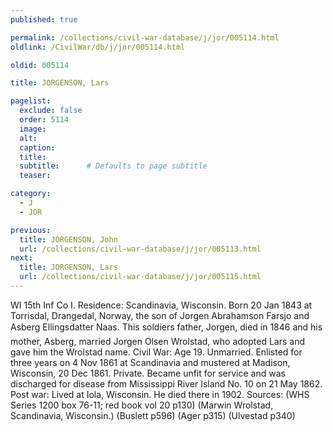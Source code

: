 ```yaml
---
published: true

permalink: /collections/civil-war-database/j/jor/005114.html
oldlink: /CivilWar/db/j/jor/005114.html

oldid: 005114

title: JORGENSON, Lars

pagelist:
  exclude: false
  order: 5114
  image: 
  alt:
  caption:
  title:
  subtitle:      # Defaults to page subtitle
  teaser:

category: 
  - J 
  - JOR

previous:
  title: JORGENSON, John
  url: /collections/civil-war-database/j/jor/005113.html  
next:
  title: JORGENSON, Lars
  url: /collections/civil-war-database/j/jor/005115.html   
---
```

WI 15th Inf Co I. Residence: Scandinavia, Wisconsin. Born 20 Jan 1843 at Torrisdal, Drangedal, Norway, the son of Jorgen Abrahamson Farsjo and Asberg Ellingsdatter Naas. This soldier&#146;s father, Jorgen, died in 1846 and his mother, Asberg, married Jorgen Olsen Wrolstad, who adopted Lars and gave him the Wrolstad name. Civil War: Age 19. Unmarried. Enlisted for three years on 4 Nov 1861 at Scandinavia and mustered at Madison, Wisconsin, 20 Dec 1861. Private. Became unfit for service and was discharged for disease from Mississippi River Island No. 10 on 21 May 1862. Post war: Lived at Iola, Wisconsin. He died there in 1902. Sources: (WHS Series 1200 box 76-11; red book vol 20 p130) (Marwin Wrolstad, Scandinavia, Wisconsin.) (Buslett p596) (Ager p315) (Ulvestad p340)